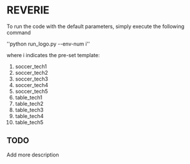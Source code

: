# REVERIE


To run the code with the default parameters, simply execute the following command

''python run_logo.py --env-num i''

where i indicates the pre-set template:

1. soccer_tech1
2. soccer_tech2
3. soccer_tech3
4. soccer_tech4
5. soccer_tech5
6. table_tech1
7. table_tech2
8. table_tech3
9. table_tech4
10. table_tech5

## TODO
Add more description
